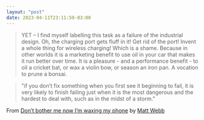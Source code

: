 ```yaml
---
layout: "post"
date: 2023-04-11T23:11:59-03:00
---
```


> YET – I find myself labelling this task as a failure of the industrial design. Oh, the charging port gets fluff in it! Get rid of the port! Invent a whole thing for wireless charging! Which is a shame. Because in other worlds it is a marketing benefit to use oil in your car that makes it run better over time. It is a pleasure - and a performance benefit - to oil a cricket bat, or wax a violin bow, or season an iron pan. A vocation to prune a bonsai.

> "if you don’t fix something when you first see it beginning to fail, it is very likely to finish failing just when it is the most dangerous and the hardest to deal with, such as in the midst of a storm."

From [Don’t bother me now I’m waxing my phone](https://interconnected.org/home/2023/02/15/maintenance) by [Matt Webb](https://interconnected.org/home/)
